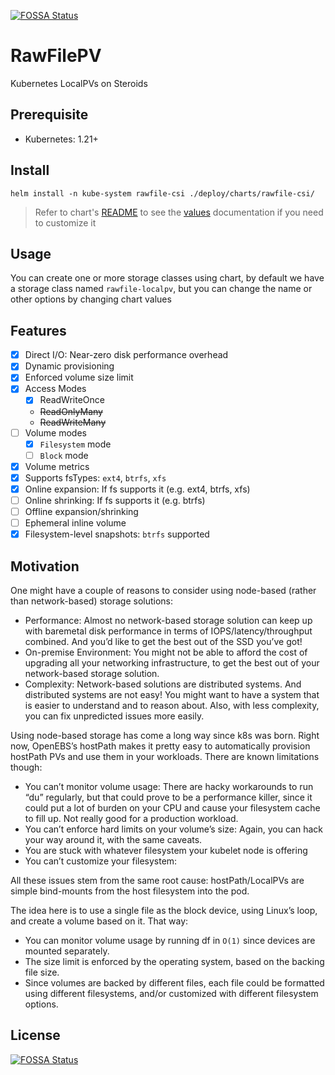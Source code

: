 [![FOSSA Status](https://app.fossa.com/api/projects/git%2Bgithub.com%2Fopenebs%2Frawfile-localpv.svg?type=shield)](https://app.fossa.com/projects/git%2Bgithub.com%2Fopenebs%2Frawfile-localpv?ref=badge_shield)

RawFilePV
===

Kubernetes LocalPVs on Steroids

Prerequisite
---

- Kubernetes: 1.21+

Install
---

`helm install -n kube-system rawfile-csi ./deploy/charts/rawfile-csi/`

> Refer to chart's [README](./deploy/charts/rawfile-csi/README.md) to see the [values](./deploy/charts/rawfile-csi/values.yaml) documentation if you need to customize it

Usage
---

You can create one or more storage classes using chart, by default we have a storage class named `rawfile-localpv`, but you can change the name or other options by changing chart values

Features
---

- [x] Direct I/O: Near-zero disk performance overhead
- [x] Dynamic provisioning
- [x] Enforced volume size limit
- [x] Access Modes
  - [x] ReadWriteOnce
  - ~~ReadOnlyMany~~
  - ~~ReadWriteMany~~
- [ ] Volume modes
  - [x] `Filesystem` mode
  - [ ] `Block` mode
- [x] Volume metrics
- [x] Supports fsTypes: `ext4`, `btrfs`, `xfs`
- [x] Online expansion: If fs supports it (e.g. ext4, btrfs, xfs)
- [ ] Online shrinking: If fs supports it (e.g. btrfs)
- [ ] Offline expansion/shrinking
- [ ] Ephemeral inline volume
- [x] Filesystem-level snapshots: `btrfs` supported

Motivation
---

One might have a couple of reasons to consider using node-based (rather than network-based) storage solutions:

- Performance: Almost no network-based storage solution can keep up with baremetal disk performance in terms of IOPS/latency/throughput combined. And you’d like to get the best out of the SSD you’ve got!
- On-premise Environment: You might not be able to afford the cost of upgrading all your networking infrastructure, to get the best out of your network-based storage solution.
- Complexity: Network-based solutions are distributed systems. And distributed systems are not easy! You might want to have a system that is easier to understand and to reason about. Also, with less complexity, you can fix unpredicted issues more easily.

Using node-based storage has come a long way since k8s was born. Right now, OpenEBS’s hostPath makes it pretty easy to automatically provision hostPath PVs and use them in your workloads. There are known limitations though:

- You can’t monitor volume usage: There are hacky workarounds to run “du” regularly, but that could prove to be a performance killer, since it could put a lot of burden on your CPU and cause your filesystem cache to fill up. Not really good for a production workload.
- You can’t enforce hard limits on your volume’s size: Again, you can hack your way around it, with the same caveats.
- You are stuck with whatever filesystem your kubelet node is offering
- You can’t customize your filesystem:

All these issues stem from the same root cause: hostPath/LocalPVs are simple bind-mounts from the host filesystem into the pod.

The idea here is to use a single file as the block device, using Linux’s loop, and create a volume based on it. That way:

- You can monitor volume usage by running df in `O(1)` since devices are mounted separately.
- The size limit is enforced by the operating system, based on the backing file size.
- Since volumes are backed by different files, each file could be formatted using different filesystems, and/or customized with different filesystem options.

## License

[![FOSSA Status](https://app.fossa.com/api/projects/git%2Bgithub.com%2Fopenebs%2Frawfile-localpv.svg?type=large)](https://app.fossa.com/projects/git%2Bgithub.com%2Fopenebs%2Frawfile-localpv?ref=badge_large)
